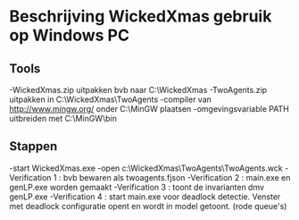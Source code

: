 Beschrijving WickedXmas gebruik op Windows PC
=============================================

Tools
-----

-WickedXmas.zip uitpakken bvb naar C:\WickedXmas
-TwoAgents.zip uitpakken in C:\WickedXmas\TwoAgents
-compiler van http://www.mingw.org/ onder C:\MinGW plaatsen
-omgevingsvariable PATH uitbreiden met C:\MinGW\bin


Stappen
-------
-start WickedXmas.exe
-open c:\WickedXmas\TwoAgents\TwoAgents.wck
-Verification 1 : bvb bewaren als twoagents.fjson
-Verification 2 : main.exe en genLP.exe worden gemaakt
-Verification 3 : toont de invarianten dmv genLP.exe
-Verification 4 : start main.exe voor deadlock detectie.
	          Venster met deadlock configuratie opent
                  en wordt in model getoont. (rode queue's)